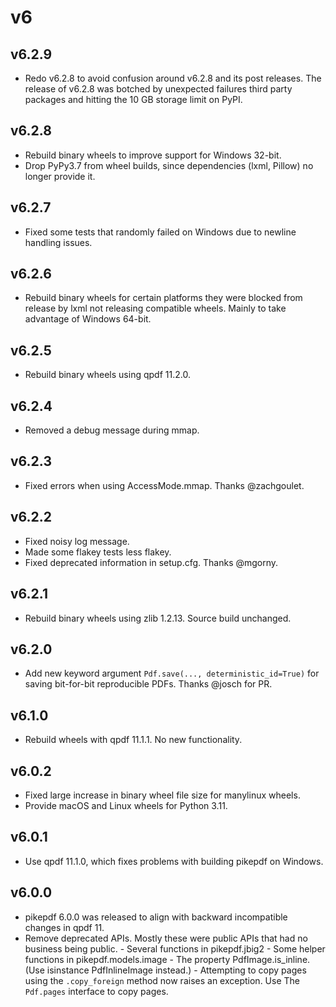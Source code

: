 # v6

## v6.2.9

- Redo v6.2.8 to avoid confusion around v6.2.8 and its post releases. The release of v6.2.8 was botched by unexpected
  failures third party packages and hitting the 10 GB storage limit on PyPI.

## v6.2.8

- Rebuild binary wheels to improve support for Windows 32-bit.
- Drop PyPy3.7 from wheel builds, since dependencies (lxml, Pillow) no longer provide it.

## v6.2.7

- Fixed some tests that randomly failed on Windows due to newline handling issues.

## v6.2.6

- Rebuild binary wheels for certain platforms they were blocked from release by lxml not releasing compatible wheels.
  Mainly to take advantage of Windows 64-bit.

## v6.2.5

- Rebuild binary wheels using qpdf 11.2.0.

## v6.2.4

- Removed a debug message during mmap.

## v6.2.3

- Fixed errors when using AccessMode.mmap. Thanks @zachgoulet.

## v6.2.2

- Fixed noisy log message.
- Made some flakey tests less flakey.
- Fixed deprecated information in setup.cfg. Thanks @mgorny.

## v6.2.1

- Rebuild binary wheels using zlib 1.2.13. Source build unchanged.

## v6.2.0

- Add new keyword argument `Pdf.save(..., deterministic_id=True)` for saving
  bit-for-bit reproducible PDFs. Thanks @josch for PR.

## v6.1.0

- Rebuild wheels with qpdf 11.1.1. No new functionality.

## v6.0.2

- Fixed large increase in binary wheel file size for manylinux wheels.
- Provide macOS and Linux wheels for Python 3.11.

## v6.0.1

- Use qpdf 11.1.0, which fixes problems with building pikepdf on Windows.

## v6.0.0

- pikepdf 6.0.0 was released to align with backward incompatible changes in qpdf 11.
- Remove deprecated APIs. Mostly these were public APIs that had no business being
  public.
  \- Several functions in pikepdf.jbig2
  \- Some helper functions in pikepdf.models.image
  \- The property PdfImage.is_inline. (Use isinstance PdfInlineImage instead.)
  \- Attempting to copy pages using the `.copy_foreign` method now raises an exception. Use The `Pdf.pages` interface to copy pages.

